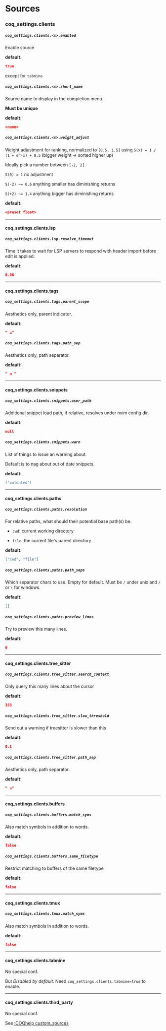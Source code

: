 # Sources

### coq_settings.clients

##### `coq_settings.clients.<x>.enabled`

Enable source

**default:**

```json
true
```

except for `tabnine`

##### `coq_settings.clients.<x>.short_name`

Source name to display in the completion menu.

**Must be unique**

**default:**

```json
<name>
```

##### `coq_settings.clients.<x>.weight_adjust`

Weight adjustment for ranking, normalized to `[0.5, 1.5]` using `S(x) = 1 / (1 + e^-x) + 0.5` (bigger weight -> sorted higher up)

Ideally pick a number between `[-2, 2]`.

`S(0) = 1` no adjustment

`S(-2) ~= 0.6` anything smaller has diminishing returns

`S(+2) ~= 1.4` anything bigger has diminishing returns

**default:**

```json
<preset float>
```

---

#### coq_settings.clients.lsp

##### `coq_settings.clients.lsp.resolve_timeout`

Time it takes to wait for LSP servers to respond with header import before edit is applied.

**default:**

```json
0.06
```

---

#### coq_settings.clients.tags

##### `coq_settings.clients.tags.parent_scope`

Aesthetics only, parent indicator.

**default:**

```json
" ⇊"
```

##### `coq_settings.clients.tags.path_sep`

Aesthetics only, path separator.

**default:**

```json
" ⇉ "
```

---

#### coq_settings.clients.snippets

##### `coq_settings.clients.snippets.user_path`

Additional snippet load path, if relative, resolves under nvim config dir.

**default:**

```json
null
```

##### `coq_settings.clients.snippets.warn`

List of things to issue an warning about.

Default is to nag about out of date snippets.

**default:**

```json
["outdated"]
```

---

#### coq_settings.clients.paths

##### `coq_settings.clients.paths.resolution`

For relative paths, what should their potential base path(s) be.

- `cwd`: current working directory

- `file`: the current file's parent directory

**default:**

```json
["cwd", "file"]
```

##### `coq_settings.clients.paths.path_seps`

Which separator chars to use. Empty for default. Must be `/` under unix and `/` or `\` for windows.

**default:**

```json
[]
```

##### `coq_settings.clients.paths.preview_lines`

Try to preview this many lines.

**default:**

```json
6
```

---

#### coq_settings.clients.tree_sitter

##### `coq_settings.clients.tree_sitter.search_context`

Only query this many lines about the cursor

**default:**

```json
333
```

##### `coq_settings.clients.tree_sitter.slow_threshold`

Send out a warning if treesitter is slower than this

**default:**

```json
0.1
```

##### `coq_settings.clients.tree_sitter.path_sep`

Aesthetics only, path separator.

**default:**

```json
" ⇊"
```

---

#### coq_settings.clients.buffers

##### `coq_settings.clients.buffers.match_syms`

Also match symbols in addition to words.

**default:**

```json
false
```

##### `coq_settings.clients.buffers.same_filetype`

Restrict matching to buffers of the same filetype

**default:**

```json
false
```

---

#### coq_settings.clients.tmux

##### `coq_settings.clients.tmux.match_syms`

Also match symbols in addition to words.

**default:**

```json
false
```

---

#### coq_settings.clients.tabnine

No special conf.

But _Disabled by default_. Need `coq_settings.clients.tabnine=true` to enable.

---

#### coq_settings.clients.third_party

No special conf.

See [:COQhelp custom_sources](https://github.com/ms-jpq/coq_nvim/tree/coq/docs/CUSTOM_SOURCES.md)
